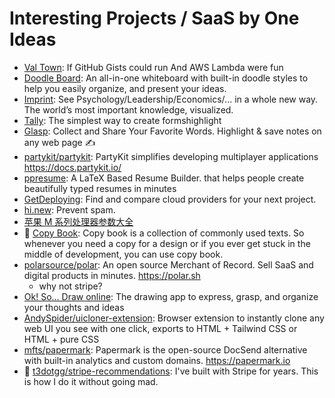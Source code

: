 # Interesting Projects / SaaS by One Ideas

- [Val Town](https://www.val.town/): If GitHub Gists could run And AWS Lambda were fun
- [Doodle Board](https://www.doodleboard.pro/): An all-in-one whiteboard with built-in doodle styles to help you easily organize, and present your ideas.
- [Imprint](https://imprintapp.com/): See Psychology/Leadership/Economics/... in a whole new way. The world’s most important knowledge, visualized.
- [Tally](https://tally.so/): The simplest way to create formshighlight
- [Glasp](https://glasp.co/): Collect and Share Your Favorite Words. Highlight & save notes on any web page ✍️
- [partykit/partykit](https://github.com/partykit/partykit): PartyKit simplifies developing multiplayer applications <https://docs.partykit.io/>
- [ppresume](https://ppresume.com/): A LaTeX Based Resume Builder. that helps people create beautifully typed resumes in minutes
- [GetDeploying](https://getdeploying.com/): Find and compare cloud providers for your next project.
- [hi.new](https://hey.new/): Prevent spam.
- [苹果 M 系列处理器参数大全](http://kylebing.cn/tools/apple-chip/)
- 🌟 [Copy Book](https://copybook.me/): Copy book is a collection of commonly used texts. So whenever you need a copy for a design or if you ever get stuck in the middle of development, you can use copy book.
- [polarsource/polar](https://github.com/polarsource/polar): An open source Merchant of Record. Sell SaaS and digital products in minutes. <https://polar.sh>
  - why not stripe?
- [Ok! So... Draw online](https://okso.app/): The drawing app to express, grasp, and organize your thoughts and ideas
- [AndySpider/uicloner-extension](https://github.com/AndySpider/uicloner-extension): Browser extension to instantly clone any web UI you see with one click, exports to HTML + Tailwind CSS or HTML + pure CSS
- [mfts/papermark](https://github.com/mfts/papermark): Papermark is the open-source DocSend alternative with built-in analytics and custom domains. <https://papermark.io>
- 🌟 [t3dotgg/stripe-recommendations](https://github.com/t3dotgg/stripe-recommendations): I've built with Stripe for years. This is how I do it without going mad.
